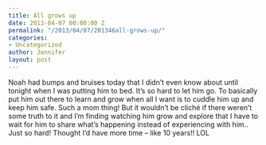 ```yaml
---
title: All grows up
date: 2013-04-07 00:00:00 Z
permalink: "/2013/04/07/201346all-grows-up/"
categories:
- Uncategorized
author: Jennifer
layout: post
---
```


Noah had bumps and bruises today that I didn&#8217;t even know about until tonight when I was putting him to bed. It&#8217;s so hard to let him go. To basically put him out there to learn and grow when all I want is to cuddle him up and keep him safe. Such a mom thing! But it wouldn&#8217;t be cliché if there weren&#8217;t some truth to it and I&#8217;m finding watching him grow and explore that I have to wait for him to share what&#8217;s happening instead of experiencing with him.. Just so hard! Thought I&#8217;d have more time &#8211; like 10 years!! LOL
